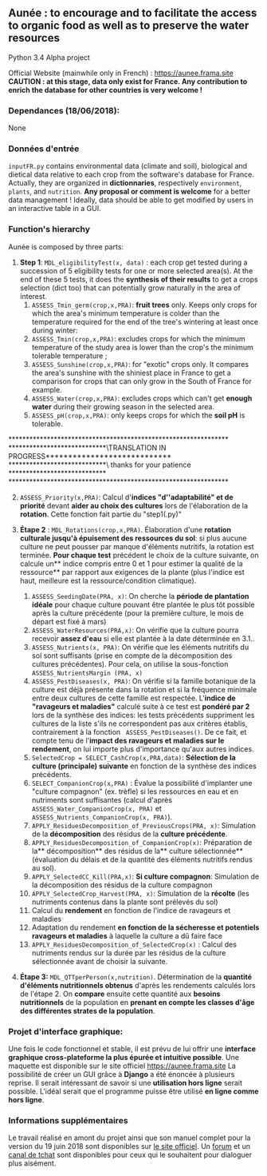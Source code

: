 ## Aunée : to encourage and to facilitate the access to organic food as well as to preserve the water resources

Python 3.4
Alpha project

Official Website (mainwhile only in French) : https://aunee.frama.site
**CAUTION : at this stage, data only exist for France. Any contribution to enrich the database for other countries is very welcome !**


### Dependances (18/06/2018):
None

### Données d'entrée
`inputFR.py` contains environmental data (climate and soil), biological and dietical data relative to each crop from the software's database for France. Actually, they are organized in **dictionnaries**, respectively  `environment`, `plants`, and `nutrition`. **Any proposal or comment is welcome** for a better data management ! Ideally, data should be able to get modified by users in an interactive table in a GUI.


### Function's hierarchy
Aunée is composed by three parts:
1. **Step 1**: `MDL_eligibilityTest(x, data)` : each crop get tested during a succession of 5 eligibility tests for one or more selected area(s). At the end of these 5 tests, it does the **synthesis of their results** to get a crops selection (dict too) that can potentially grow naturally in the area of interest.
   1. `ASSESS_Tmin_germ(crop,x,PRA)`: **fruit trees** only. Keeps only crops for which the area's minimum temperature is colder than the temperature required for the end of the tree's wintering at least once during winter:
   2. `ASSESS_Tmin(crop,x,PRA)`: excludes crops for which the minimum temperature of the study area is lower than the crop's the minimum tolerable temperature ;
   3. `ASSESS_Sunshine(crop,x,PRA)`: for "exotic" crops only. It compares the area's sunshine with the shiniest place in France to get a comparison for crops that can only grow in the South of France for example.
   4. `ASSESS_Water(crop,x,PRA)`: excludes crops which can't get **enough water** during their growing season in the selected area.
   5. `ASSESS_pH(crop,x,PRA)`: only keeps crops for which the **soil pH** is tolerable.
   
\*\*\*\*\*\*\*\*\*\*\*\*\*\*\*\*\*\*\*\*\*\*\*\*\*\*\*\*\*\*\*\*\*\*\*\*\*\*\*\*\*\*\*\*\*\*\*\*\*\*\*\*\*\*\*\*\*\*\*\*\*\*\*
\*\*\*\*\*\*\*\*\*\*\*\*\*\*\*\*\*\*\*\*\*\*\*\*\*\*\*\*\TRANSLATION IN PROGRESS\*\*\*\*\*\*\*\*\*\*\*\*\*\*\*\*\*\*\*\*\*\*\*\*\*\*\*\*\
\*\*\*\*\*\*\*\*\*\*\*\*\*\*\*\*\*\*\*\*\*\*\*\*\*\*\*\*\ thanks for your patience \*\*\*\*\*\*\*\*\*\*\*\*\*\*\*\*\*\*\*\*\*\*\*\*\*\*\*\*\
\*\*\*\*\*\*\*\*\*\*\*\*\*\*\*\*\*\*\*\*\*\*\*\*\*\*\*\*\*\*\*\*\*\*\*\*\*\*\*\*\*\*\*\*\*\*\*\*\*\*\*\*\*\*\*\*\*\*\*\*\*\*\*
   
2. `ASSESS_Priority(x,PRA)`: Calcul d'**indices "d''adaptabilité" et de priorité** devant **aider au choix des cultures** lors de l'élaboration de la **rotation**. Cette fonction fait partie du "step1(.py)"

3. **Étape 2** : `MDL_Rotations(crop,x,PRA)`. Élaboration d'une **rotation culturale jusqu'à épuisement des ressources du sol**: si plus aucune culture ne peut pousser par manque d'éléments nutritifs, la rotation est terminée. **Pour chaque test** précédent le choix de la culture suivante, on calcule un** indice compris entre 0 et 1 pour estimer la qualité de la ressource** par rapport aux exigences de la plante (plus l'indice est haut, meilleure est la ressource/condition climatique).
   1. `ASSESS_SeedingDate(PRA, x)`: On cherche la **période de plantation idéale** pour chaque culture pouvant être plantée le plus tôt possible après la culture précédente (pour la première culture, le mois de départ est fixé à mars)
   2. `ASSESS_WaterResources(PRA,x)`: On vérifie que la culture pourra recevoir **assez d'eau** si elle est plantée à la date déterminée en 3.1..
   3. `ASSESS_Nutrients(x, PRA)`: On vérifie que les éléments nutritifs du sol sont suffisants (prise en compte de la décomposition des cultures précédentes). Pour cela, on utilise la sous-fonction `ASSESS_NutrientsMargin (PRA, x)`
   4. `ASSESS_PestDiseases(x, PRA)`: On vérifie si la famille botanique de la culture est déjà présente dans la rotation et si la fréquence minimale entre deux cultures de cette famille est respectée. L'**indice de "ravageurs et maladies"** calculé suite à ce test est **pondéré par 2** lors de la synthèse des indices: les tests précédents suppriment les cultures de la liste s'ils ne correspondent pas aux critères établis, contrairement à la fonction ` ASSESS_PestDiseases()`. De ce fait, et compte tenu de l'**impact des ravageurs et maladies sur le rendement**, on lui importe plus d'importance qu'aux autres indices.
   5. `SelectedCrop = SELECT_CashCrop(x,PRA,data)`: **Sélection de la culture (principale) suivante** en fonction de la synthèse des indices précédents.
   6. `SELECT_CompanionCrop(x,PRA)` : Évalue la possibilité d'implanter une "culture compagnon" (ex. trèfle) si les ressources en eau et en nutriments sont suffisantes (calcul d'après `ASSESS_Water_CompanionCrop(x, PRA)` et `ASSESS_Nutrients_CompanionCrop(x, PRA)`).
   7. `APPLY_ResiduesDecomposition_of_PreviousCrops(PRA, x)`: Simulation de la **décomposition** des résidus de la **culture précédente**.
   8. `APPLY_ResiduesDecomposition_of_CompanionCrop(x)`: Préparation de la** décomposition** des résidus de la** culture sélectionnée** (évaluation du délais et de la quantité des éléments nutritifs rendus au sol).
   9. `APPLY_SelectedCC_Kill(PRA,x)`: **Si culture compagnon**: Simulation de la décomposition des résidus de la culture compagnon
   10. `APPLY_SelectedCrop_Harvest(PRA, x)`: Simulation de la **récolte** (les nutriments contenus dans la plante sont prélevés du sol)
   11. Calcul du **rendement** en fonction de l'indice de ravageurs et maladies
   12. Adaptation du rendement **en fonction de la sécheresse et potentiels ravageurs et maladies** à laquelle la culture a dû faire face
   13. `APPLY_ResiduesDecomposition_of_SelectedCrop(x)` : Calcul des nutriments rendus sur la durée par les résidus de la culture sélectionnée avant de choisir la suivante.
   
4. **Étape 3:** `MDL_QTTperPerson(x,nutrition)`. Détermination de la **quantité d'éléments nutritionnels obtenus** d'après les rendements calculés lors de l'étape 2. On **compare** ensuite cette quantité aux **besoins nutritionnels** de la population en **prenant en compte les classes d'âge des différentes strates de la population**.


### Projet d'interface graphique:
Une fois le code fonctionnel et stable, il est prévu de lui offrir une **interface graphique cross-plateforme la plus épurée et intuitive possible**. Une maquette est disponible sur le site officiel https://aunee.frama.site 
La possibilité de créer un GUI grâce à **Django** a été énoncée à plusieurs reprise. Il serait intéressant de savoir si une **utilisation hors ligne** serait possible. L'idéal serait que el programme puisse être utilisé **en ligne comme hors ligne**.

### Informations supplémentaires
Le travail réalisé en amont du projet ainsi que son manuel complet pour la version du 19 juin 2018 sont disponibles sur [le site officiel](https://aunee.frama.site/downloads).
Un [forum](https://aunee.frama.site/forum) et un [canal de tchat](https://riot.im/app/#/room/!YFmzdHPDCsNrHQQsUW:matrix.org) sont disponibles pour ceux qui le souhaitent pour dialoguer plus aisément.
